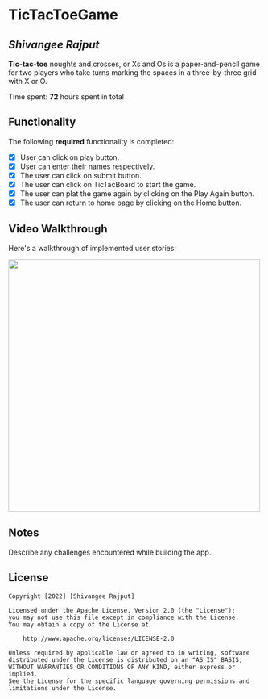 # TicTacToeGame 

## *Shivangee Rajput*

**Tic-tac-toe** noughts and crosses, or Xs and Os is a paper-and-pencil game for two players who take turns marking the spaces in a three-by-three grid with X or O.

Time spent: **72** hours spent in total

## Functionality 

The following **required** functionality is completed:

* [x] User can click on play button.
* [x] User can enter their names respectively.
* [x] The user can click on submit button.
* [x] The user can click on TicTacBoard to start the game. 
* [x] The user can plat the game again by clicking on the Play Again button.
* [x] The user can return to home page by clicking on the Home button.

## Video Walkthrough

Here's a walkthrough of implemented user stories:


<img src="https://user-images.githubusercontent.com/100294737/182912092-6643ddc7-836e-4bda-ac3d-2fb3ccb899d1.gif" height="500">


## Notes

Describe any challenges encountered while building the app.

## License

    Copyright [2022] [Shivangee Rajput]

    Licensed under the Apache License, Version 2.0 (the "License");
    you may not use this file except in compliance with the License.
    You may obtain a copy of the License at

        http://www.apache.org/licenses/LICENSE-2.0

    Unless required by applicable law or agreed to in writing, software
    distributed under the License is distributed on an "AS IS" BASIS,
    WITHOUT WARRANTIES OR CONDITIONS OF ANY KIND, either express or implied.
    See the License for the specific language governing permissions and
    limitations under the License.
